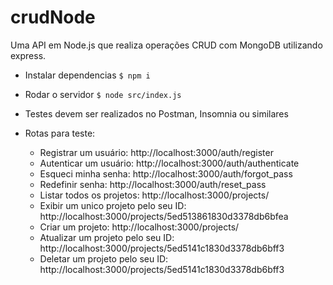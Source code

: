 # crudNode
Uma API em Node.js que realiza operações CRUD com MongoDB utilizando express.

- Instalar dependencias
`$ npm i`

- Rodar o servidor
`$ node src/index.js`

- Testes devem ser realizados no Postman, Insomnia ou similares

- Rotas para teste:
	- Registrar um usuário: http://localhost:3000/auth/register
	- Autenticar um usuário: http://localhost:3000/auth/authenticate
	- Esqueci minha senha: http://localhost:3000/auth/forgot_pass
	- Redefinir senha: http://localhost:3000/auth/reset_pass
	- Listar todos os projetos: http://localhost:3000/projects/
	- Exibir um unico projeto pelo seu ID: http://localhost:3000/projects/5ed513861830d3378db6bfea
	- Criar um projeto: http://localhost:3000/projects/
	- Atualizar um projeto pelo seu ID: http://localhost:3000/projects/5ed5141c1830d3378db6bff3
	- Deletar um projeto pelo seu ID: http://localhost:3000/projects/5ed5141c1830d3378db6bff3
